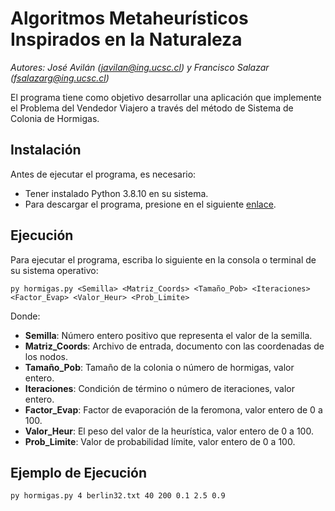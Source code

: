 # Algoritmos Metaheurísticos Inspirados en la Naturaleza
*Autores: José Avilán (javilan@ing.ucsc.cl) y Francisco Salazar (fsalazarg@ing.ucsc.cl)*

El programa tiene como objetivo desarrollar una aplicación que implemente el Problema del Vendedor Viajero a través del método de Sistema de Colonia de Hormigas.

## Instalación
Antes de ejecutar el programa, es necesario:
- Tener instalado Python 3.8.10 en su sistema.
- Para descargar el programa, presione en el siguiente [enlace]().

## Ejecución 
Para ejecutar el programa, escriba lo siguiente en la consola o terminal de su sistema operativo:

```       
py hormigas.py <Semilla> <Matriz_Coords> <Tamaño_Pob> <Iteraciones> <Factor_Evap> <Valor_Heur> <Prob_Limite>
```

Donde:
- **Semilla**: Número entero positivo que representa el valor de la semilla.
- **Matriz_Coords**: Archivo de entrada, documento con las coordenadas de los nodos.
- **Tamaño_Pob**: Tamaño de la colonia o número de hormigas, valor entero.
- **Iteraciones**: Condición de término o número de iteraciones, valor entero.
- **Factor_Evap**: Factor de evaporación de la feromona, valor entero de 0 a 100.
- **Valor_Heur**: El peso del valor de la heurística, valor entero de 0 a 100.
- **Prob_Limite**: Valor de probabilidad límite, valor entero de 0 a 100.

## Ejemplo de Ejecución

```
py hormigas.py 4 berlin32.txt 40 200 0.1 2.5 0.9
```